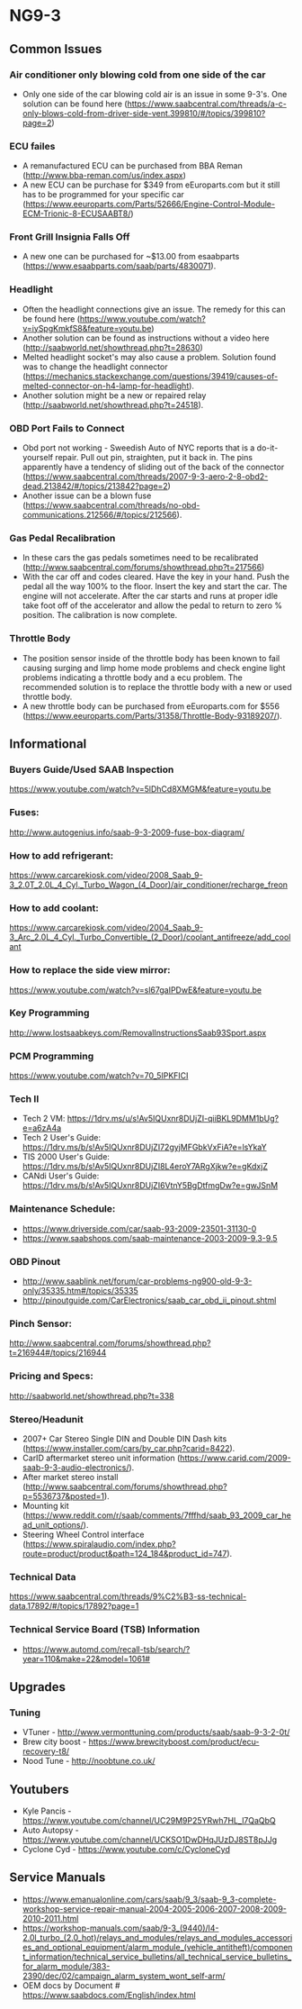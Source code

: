 # NG9-3
## Common Issues
### Air conditioner only blowing cold from one side of the car
 - Only one side of the car blowing cold air is an issue in some 9-3's.  One solution can be found here (https://www.saabcentral.com/threads/a-c-only-blows-cold-from-driver-side-vent.399810/#/topics/399810?page=2)
### ECU failes
 - A remanufactured ECU can be purchased from BBA Reman (http://www.bba-reman.com/us/index.aspx)
 - A new ECU can be purchase for $349 from eEuroparts.com but it still has to be programmed for your specific car (https://www.eeuroparts.com/Parts/52666/Engine-Control-Module-ECM-Trionic-8-ECUSAABT8/)
### Front Grill Insignia Falls Off
 - A new one can be purchased for ~$13.00 from esaabparts (https://www.esaabparts.com/saab/parts/4830071).
### Headlight
 - Often the headlight connections give an issue.  The remedy for this can be found here (https://www.youtube.com/watch?v=iySpgKmkfS8&feature=youtu.be)
 - Another solution can be found as instructions without a video here (http://saabworld.net/showthread.php?t=28630)
 - Melted headlight socket's may also cause a problem.  Solution found was to change the headlight connector (https://mechanics.stackexchange.com/questions/39419/causes-of-melted-connector-on-h4-lamp-for-headlight).
 - Another solution might be a new or repaired relay (http://saabworld.net/showthread.php?t=24518).
### OBD Port Fails to Connect
 - Obd port not working - Sweedish Auto of NYC reports that is a do-it-yourself repair. Pull out pin, straighten, put it back in. The pins apparently have a tendency of sliding out of the back of the connector (https://www.saabcentral.com/threads/2007-9-3-aero-2-8-obd2-dead.213842/#/topics/213842?page=2)
 - Another issue can be a blown fuse (https://www.saabcentral.com/threads/no-obd-communications.212566/#/topics/212566).
### Gas Pedal Recalibration
 - In these cars the gas pedals sometimes need to be recalibrated (http://www.saabcentral.com/forums/showthread.php?t=217566)
 - With the car off and codes cleared. Have the key in your hand. Push the pedal all the way 100% to the floor. Insert the key and start the car. The engine will not accelerate. After the car starts and runs at proper idle take foot off of the accelerator and allow the pedal to return to zero % position. The calibration is now complete.
### Throttle Body
 - The position sensor inside of the throttle body has been known to fail causing surging and limp home mode problems and check engine light problems indicating a throttle body and a ecu problem.  The recommended solution is to replace the throttle body with a new or used throttle body.
 - A new throttle body can be purchased from eEuroparts.com for $556 (https://www.eeuroparts.com/Parts/31358/Throttle-Body-93189207/).
## Informational
### Buyers Guide/Used SAAB Inspection
https://www.youtube.com/watch?v=5lDhCd8XMGM&feature=youtu.be
### Fuses:
http://www.autogenius.info/saab-9-3-2009-fuse-box-diagram/
### How to add refrigerant:
https://www.carcarekiosk.com/video/2008_Saab_9-3_2.0T_2.0L_4_Cyl._Turbo_Wagon_(4_Door)/air_conditioner/recharge_freon
### How to add coolant:
https://www.carcarekiosk.com/video/2004_Saab_9-3_Arc_2.0L_4_Cyl._Turbo_Convertible_(2_Door)/coolant_antifreeze/add_coolant
### How to replace the side view mirror:
https://www.youtube.com/watch?v=sl67gaIPDwE&feature=youtu.be
### Key Programming
http://www.lostsaabkeys.com/RemovalInstructionsSaab93Sport.aspx
### PCM Programming
https://www.youtube.com/watch?v=70_5IPKFICI
### Tech II
- Tech 2 VM: https://1drv.ms/u/s!Av5IQUxnr8DUjZI-qiiBKL9DMM1bUg?e=a6zA4a
- Tech 2 User's Guide: https://1drv.ms/b/s!Av5IQUxnr8DUjZI72gyjMFGbkVxFiA?e=lsYkaY
- TIS 2000 User's Guide: https://1drv.ms/b/s!Av5IQUxnr8DUjZI8L4eroY7ARgXjkw?e=gKdxjZ
- CANdi User's Guide: https://1drv.ms/b/s!Av5IQUxnr8DUjZI6VtnY5BgDtfmgDw?e=gwJSnM
### Maintenance Schedule:
 - https://www.driverside.com/car/saab-93-2009-23501-31130-0
 - https://www.saabshops.com/saab-maintenance-2003-2009-9.3-9.5
### OBD Pinout
 - http://www.saablink.net/forum/car-problems-ng900-old-9-3-only/35335.htm#/topics/35335
 - http://pinoutguide.com/CarElectronics/saab_car_obd_ii_pinout.shtml
### Pinch Sensor:
http://www.saabcentral.com/forums/showthread.php?t=216944#/topics/216944
### Pricing and Specs:
http://saabworld.net/showthread.php?t=338
### Stereo/Headunit
 - 2007+ Car Stereo Single DIN and Double DIN Dash kits (https://www.installer.com/cars/by_car.php?carid=8422).
 - CarID aftermarket stereo unit information (https://www.carid.com/2009-saab-9-3-audio-electronics/).
 - After market stereo install (http://www.saabcentral.com/forums/showthread.php?p=5536737&posted=1).
 - Mounting kit (https://www.reddit.com/r/saab/comments/7fffhd/saab_93_2009_car_head_unit_options/).
 - Steering Wheel Control interface (https://www.spiralaudio.com/index.php?route=product/product&path=124_184&product_id=747).
### Technical Data
https://www.saabcentral.com/threads/9%C2%B3-ss-technical-data.17892/#/topics/17892?page=1
### Technical Service Board (TSB) Information
 - https://www.automd.com/recall-tsb/search/?year=110&make=22&model=1061#
## Upgrades
### Tuning
 - VTuner - http://www.vermonttuning.com/products/saab/saab-9-3-2-0t/ 
 - Brew city boost - https://www.brewcityboost.com/product/ecu-recovery-t8/ 
 - Nood Tune - http://noobtune.co.uk/
## Youtubers
 - Kyle Pancis - https://www.youtube.com/channel/UC29M9P25YRwh7HL_l7QaQbQ
 - Auto Autopsy - https://www.youtube.com/channel/UCKSO1DwDHqJUzDJ8ST8pJJg
 - Cyclone Cyd - https://www.youtube.com/c/CycloneCyd
## Service Manuals
 - https://www.emanualonline.com/cars/saab/9_3/saab-9_3-complete-workshop-service-repair-manual-2004-2005-2006-2007-2008-2009-2010-2011.html
 - https://workshop-manuals.com/saab/9-3_(9440)/l4-2.0l_turbo_(2.0_hot)/relays_and_modules/relays_and_modules_accessories_and_optional_equipment/alarm_module_(vehicle_antitheft)/component_information/technical_service_bulletins/all_technical_service_bulletins_for_alarm_module/383-2390/dec/02/campaign_alarm_system_wont_self-arm/
 - OEM docs by Document # https://www.saabdocs.com/English/index.html
